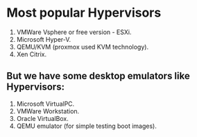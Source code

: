 # Most popular Hypervisors
1) VMWare Vsphere or free version - ESXi.
2) Microsoft Hyper-V.
3) QEMU/KVM  (proxmox used KVM  technology).
4) Xen Citrix.

## But we have some desktop emulators like  Hypervisors:
1) Microsoft VirtualPC.
2) VMWare Workstation.
3) Oracle VirtualBox.
4) QEMU emulator (for simple testing  boot images).



